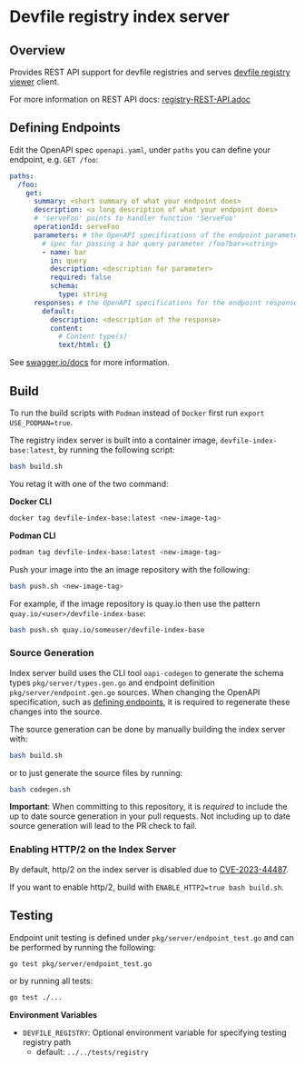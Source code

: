 # Devfile registry index server

## Overview

Provides REST API support for devfile registries and serves [devfile registry viewer](https://github.com/devfile/registry-viewer) client.

For more information on REST API docs: [registry-REST-API.adoc](registry-REST-API.adoc)

## Defining Endpoints

Edit the OpenAPI spec `openapi.yaml`, under `paths` you can define your endpoint, e.g. `GET /foo`:

```yaml
paths:
  /foo:
    get:
      summary: <short summary of what your endpoint does>
      description: <a long description of what your endpoint does>
      # 'serveFoo' points to handler function 'ServeFoo'
      operationId: serveFoo
      parameters: # the OpenAPI specifications of the endpoint parameters
        # spec for passing a bar query parameter /foo?bar=<string>
        - name: bar
          in: query
          description: <description for parameter>
          required: false
          schema:
            type: string
      responses: # the OpenAPI specifications for the endpoint responses
        default:
          description: <description of the response>
          content:
            # Content type(s)
            text/html: {}
```

See [swagger.io/docs](https://swagger.io/docs/specification/paths-and-operations) for more information.

## Build
To run the build scripts with `Podman` instead of `Docker` first run `export USE_PODMAN=true`.

The registry index server is built into a container image, `devfile-index-base:latest`, by running the following script:

```sh
bash build.sh
```

You retag it with one of the two command:

**Docker CLI**

```sh
docker tag devfile-index-base:latest <new-image-tag>
```

**Podman CLI**

```sh
podman tag devfile-index-base:latest <new-image-tag>
```

Push your image into the an image repository with the following:

```sh
bash push.sh <new-image-tag>
```

For example, if the image repository is quay.io then use the pattern `quay.io/<user>/devfile-index-base`:

```sh
bash push.sh quay.io/someuser/devfile-index-base
```

### Source Generation

Index server build uses the CLI tool `oapi-codegen` to generate the schema types `pkg/server/types.gen.go` and endpoint definition `pkg/server/endpoint.gen.go` sources. When changing the OpenAPI specification, such as [defining endpoints](#defining-endpoints), it is required to regenerate these changes into the source.

The source generation can be done by manually building the index server with:

```bash
bash build.sh
```

or to just generate the source files by running:

```bash
bash codegen.sh
```

**Important**: When committing to this repository, it is _required_ to include the up to date source generation in your pull requests. Not including up to date source generation will lead to the PR check to fail.

### Enabling HTTP/2 on the Index Server

By default, http/2 on the index server is disabled due to [CVE-2023-44487](https://github.com/advisories/GHSA-qppj-fm5r-hxr3).

If you want to enable http/2, build with `ENABLE_HTTP2=true bash build.sh`.

## Testing

Endpoint unit testing is defined under `pkg/server/endpoint_test.go` and can be performed by running the following:

```sh
go test pkg/server/endpoint_test.go
```

or by running all tests:

```sh
go test ./...
```

**Environment Variables**

- `DEVFILE_REGISTRY`: Optional environment variable for specifying testing registry path
  - default: `../../tests/registry`
